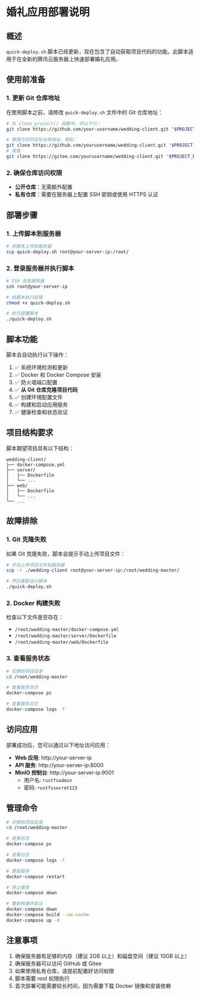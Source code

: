 # 婚礼应用部署说明

## 概述

`quick-deploy.sh` 脚本已经更新，现在包含了自动获取项目代码的功能。此脚本适用于在全新的腾讯云服务器上快速部署婚礼应用。

## 使用前准备

### 1. 更新 Git 仓库地址

在使用脚本之前，请修改 `quick-deploy.sh` 文件中的 Git 仓库地址：

```bash
# 在 clone_project() 函数中，将以下行：
git clone https://github.com/your-username/wedding-client.git "$PROJECT_DIR"

# 替换为您的实际仓库地址，例如：
git clone https://github.com/yourusername/wedding-client.git "$PROJECT_DIR"
# 或者
git clone https://gitee.com/yourusername/wedding-client.git "$PROJECT_DIR"
```

### 2. 确保仓库访问权限

- **公开仓库**：无需额外配置
- **私有仓库**：需要在服务器上配置 SSH 密钥或使用 HTTPS 认证

## 部署步骤

### 1. 上传脚本到服务器

```bash
# 将脚本上传到服务器
scp quick-deploy.sh root@your-server-ip:/root/
```

### 2. 登录服务器并执行脚本

```bash
# SSH 登录服务器
ssh root@your-server-ip

# 给脚本执行权限
chmod +x quick-deploy.sh

# 执行部署脚本
./quick-deploy.sh
```

## 脚本功能

脚本会自动执行以下操作：

1. ✅ 系统环境检测和更新
2. ✅ Docker 和 Docker Compose 安装
3. ✅ 防火墙端口配置
4. ✅ **从 Git 仓库克隆项目代码**
5. ✅ 创建环境配置文件
6. ✅ 构建和启动应用服务
7. ✅ 健康检查和状态验证

## 项目结构要求

脚本期望项目具有以下结构：

```
wedding-client/
├── docker-compose.yml
├── server/
│   ├── Dockerfile
│   └── ...
├── web/
│   ├── Dockerfile
│   └── ...
└── ...
```

## 故障排除

### 1. Git 克隆失败

如果 Git 克隆失败，脚本会提示手动上传项目文件：

```bash
# 手动上传项目文件到服务器
scp -r ./wedding-client root@your-server-ip:/root/wedding-master/

# 然后重新运行脚本
./quick-deploy.sh
```

### 2. Docker 构建失败

检查以下文件是否存在：
- `/root/wedding-master/docker-compose.yml`
- `/root/wedding-master/server/Dockerfile`
- `/root/wedding-master/web/Dockerfile`

### 3. 查看服务状态

```bash
# 切换到项目目录
cd /root/wedding-master

# 查看服务状态
docker-compose ps

# 查看服务日志
docker-compose logs -f
```

## 访问应用

部署成功后，您可以通过以下地址访问应用：

- **Web 应用**: http://your-server-ip
- **API 服务**: http://your-server-ip:8000
- **MinIO 控制台**: http://your-server-ip:9001
  - 用户名: `rustfsadmin`
  - 密码: `rustfssecret123`

## 管理命令

```bash
# 切换到项目目录
cd /root/wedding-master

# 查看状态
docker-compose ps

# 查看日志
docker-compose logs -f

# 重启服务
docker-compose restart

# 停止服务
docker-compose down

# 重新构建并启动
docker-compose down
docker-compose build --no-cache
docker-compose up -d
```

## 注意事项

1. 确保服务器有足够的内存（建议 2GB 以上）和磁盘空间（建议 10GB 以上）
2. 确保服务器可以访问 GitHub 或 Gitee
3. 如果使用私有仓库，请提前配置好访问权限
4. 脚本需要 root 权限执行
5. 首次部署可能需要较长时间，因为需要下载 Docker 镜像和安装依赖